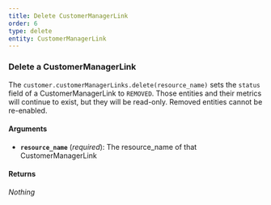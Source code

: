 ```yaml
---
title: Delete CustomerManagerLink
order: 6
type: delete
entity: CustomerManagerLink
---
```


### Delete a CustomerManagerLink

The `customer.customerManagerLinks.delete(resource_name)` sets the `status` field of a CustomerManagerLink to `REMOVED`. Those entities and their metrics will continue to exist, but they will be read-only. Removed entities cannot be re-enabled.

#### Arguments

- **`resource_name`** (_required_): The resource_name of that CustomerManagerLink

#### Returns

_Nothing_
